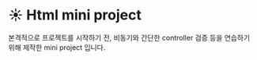 # ☀️ Html mini project

본격적으로 프로젝트를 시작하기 전, 비동기와 간단한 controller 검증 등을 연습하기 위해 제작한 mini project 입니다.
